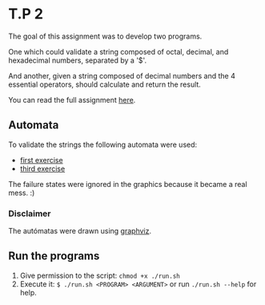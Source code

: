 # T.P 2

The goal of this assignment was to develop two programs.

One which could validate a string composed of octal, decimal, and hexadecimal numbers, separated by a '$'.

And another, given a string composed of decimal numbers and the 4 essential operators, should calculate and return the result.

You can read the full assignment [here](./assignment.md).

## Automata

To validate the strings the following automata were used:

-   [first exercise](./assets/automata_1.png)
-   [third exercise](./assets/automata_2.png)

The failure states were ignored in the graphics because it became a real mess. :)

### Disclaimer

The autómatas were drawn using [graphviz](http://magjac.com/graphviz-visual-editor/).

## Run the programs

1. Give permission to the script: `chmod +x ./run.sh`
2. Execute it: `$ ./run.sh <PROGRAM> <ARGUMENT>` or run `./run.sh --help` for help.

